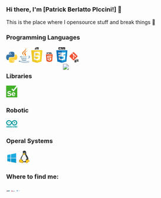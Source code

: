 ### Hi there, I'm [Patrick Berlatto PIccini!] 👋

This is the place where I opensource stuff and break things 🤣

### Programming Languages

<img src = 'https://github.com/PatrickPiccini/PatrickPiccini/blob/main/Python.png' width='30'/> <img src = 'https://github.com/PatrickPiccini/PatrickPiccini/blob/main/Java.png' width='30'/> <img src = 'https://github.com/PatrickPiccini/PatrickPiccini/blob/main/JavaScript.png' width='30'/> <img src = 'https://github.com/PatrickPiccini/PatrickPiccini/blob/main/Html5.png' width='30'/> <img src = 'https://github.com/PatrickPiccini/PatrickPiccini/blob/main/Css3.png' width='30'/> <img src = 'https://github.com/PatrickPiccini/PatrickPiccini/blob/main/Git.png' width='30'/> 
<img width="350" align="right" src='https://github-readme-stats.vercel.app/api/top-langs/?username=PatrickPiccini&langs_count=20'/>


### Libraries

<img src = 'https://github.com/PatrickPiccini/PatrickPiccini/blob/main/Selenium.png' width='30'/>

### Robotic

<img src = 'https://github.com/PatrickPiccini/PatrickPiccini/blob/main/Arduino.png' width='30'/>

### Operal Systems

<img src = 'https://github.com/PatrickPiccini/PatrickPiccini/blob/main/Windows.png' width='30'/> <img src = 'https://github.com/PatrickPiccini/PatrickPiccini/blob/main/Linux.png' width='30'/>

<h3>Where to find me:</h3>

<a href="https://www.linkedin.com/in/patrick-berlatto-piccini-8414a91a7/"><img src="https://github.com/PatrickPiccini/PatrickPiccini/blob/main/Redes/linkedin.png" alt="linkedin" width='10'></a>
<a href="https://www.instagram.com/patrickpiccini/?hl=pt-br"><img src="https://github.com/PatrickPiccini/PatrickPiccini/blob/main/Redes/instagram.png" alt="instagram" width='10'></a>
<a href="patrickbpiccini@hotmail.com"><img src="https://github.com/PatrickPiccini/PatrickPiccini/blob/main/Redes/Hotmail.png" alt="Hotmail" width='10'></a>



